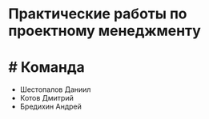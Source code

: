 # Практические работы по проектному менеджменту
# # **Команда**
* Шестопалов Даниил
* Котов Дмитрий
* Бредихин Андрей

